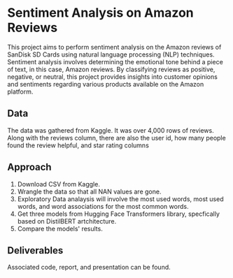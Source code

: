 
# Sentiment Analysis on Amazon Reviews

This project aims to perform sentiment analysis on the Amazon reviews of SanDisk SD Cards using natural language processing (NLP) techniques. 
Sentiment analysis involves determining the emotional tone behind a piece of text, in this case, Amazon reviews. 
By classifying reviews as positive, negative, or neutral, this project provides insights into customer opinions and sentiments regarding various products available on the Amazon platform.



## Data
The data was gathered from Kaggle. It was over 4,000 rows of reviews. Along with the reviews column, there are also the user id, how many people found the review 
helpful, and star rating columns
## Approach
1. Download CSV from Kaggle. 
2. Wrangle the data so that all NAN values are gone.
3. Exploratory Data analaysis will involve the most used words, most used words, and word associations for the most common words. 
4. Get three models from Hugging Face Transformers library, specfically based on DistilBERT artchitecture. 
5. Compare the models' results. 
## Deliverables
Associated code, report, and presentation can be found.
